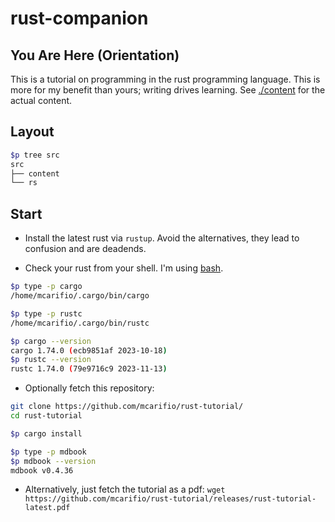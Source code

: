 # rust-companion

## You Are Here (Orientation)

This is a tutorial on programming in the rust programming language. This is more for my benefit than yours; writing drives learning. See [./content](./content) for the actual content.

## Layout

```bash
$p tree src
src
├── content
└── rs
```

## Start

* Install the latest rust via `rustup`. Avoid the alternatives, they lead to confusion and are deadends.

* Check your rust from your shell. I'm using [bash]().
```bash
$p type -p cargo
/home/mcarifio/.cargo/bin/cargo

$p type -p rustc
/home/mcarifio/.cargo/bin/rustc

$p cargo --version
cargo 1.74.0 (ecb9851af 2023-10-18)
$p rustc --version
rustc 1.74.0 (79e9716c9 2023-11-13)
```

* Optionally fetch this repository:
```bash
git clone https://github.com/mcarifio/rust-tutorial/
cd rust-tutorial

$p cargo install

$p type -p mdbook
$p mdbook --version
mdbook v0.4.36
```

* Alternatively, just fetch the tutorial as a pdf: `wget https://github.com/mcarifio/rust-tutorial/releases/rust-tutorial-latest.pdf`
